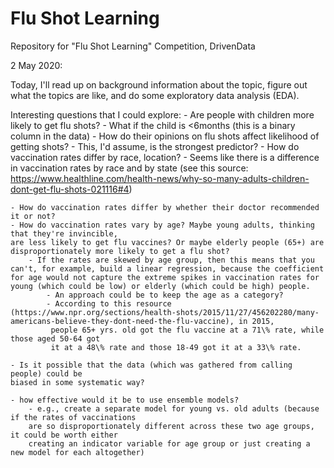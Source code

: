 # Flu Shot Learning
Repository for "Flu Shot Learning" Competition, DrivenData

2 May 2020:

Today, I'll read up on background information about the topic, figure out what the topics are like, and do some exploratory data analysis (EDA). 

Interesting questions that I could explore:
	- Are people with children more likely to get flu shots? 
		- What if the child is <6months (this is a binary column in the data)
	- How do their opinions on flu shots affect likelihood of getting shots?
		- This, I'd assume, is the strongest predictor?
	- How do vaccination rates differ by race, location?
		- Seems like there is a difference in vaccination rates by race and by state (see this source: https://www.healthline.com/health-news/why-so-many-adults-children-dont-get-flu-shots-021116#4)
		
	- How do vaccination rates differ by whether their doctor recommended it or not?
	- How do vaccination rates vary by age? Maybe young adults, thinking that they're invincible, 
	are less likely to get flu vaccines? Or maybe elderly people (65+) are disproportionately more likely to get a flu shot?
		- If the rates are skewed by age group, then this means that you can't, for example, build a linear regression, because the coefficient for age would not capture the extreme spikes in vaccination rates for young (which could be low) or elderly (which could be high) people. 
			- An approach could be to keep the age as a category?
			- According to this resource (https://www.npr.org/sections/health-shots/2015/11/27/456202280/many-americans-believe-they-dont-need-the-flu-vaccine), in 2015,
			 people 65+ yrs. old got the flu vaccine at a 71\% rate, while those aged 50-64 got
			 it at a 48\% rate and those 18-49 got it at a 33\% rate.
	
	- Is it possible that the data (which was gathered from calling people) could be
	biased in some systematic way?
	
	- how effective would it be to use ensemble models?
		- e.g., create a separate model for young vs. old adults (because if the rates of vaccinations
		are so disproportionately different across these two age groups, it could be worth either
		creating an indicator variable for age group or just creating a new model for each altogether)
		
	